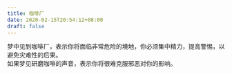 ```yaml
---
title: 咖啡厂
date: 2020-02-15T20:54:12+08:00
draft: false
---
```


梦中见到咖啡厂，表示你将面临非常危险的境地，你必须集中精力，提高警惕，以避免灾难性的后果。<br>
如果梦见研磨咖啡的声音，表示你将很难克服邪恶对你的影响。<br>
